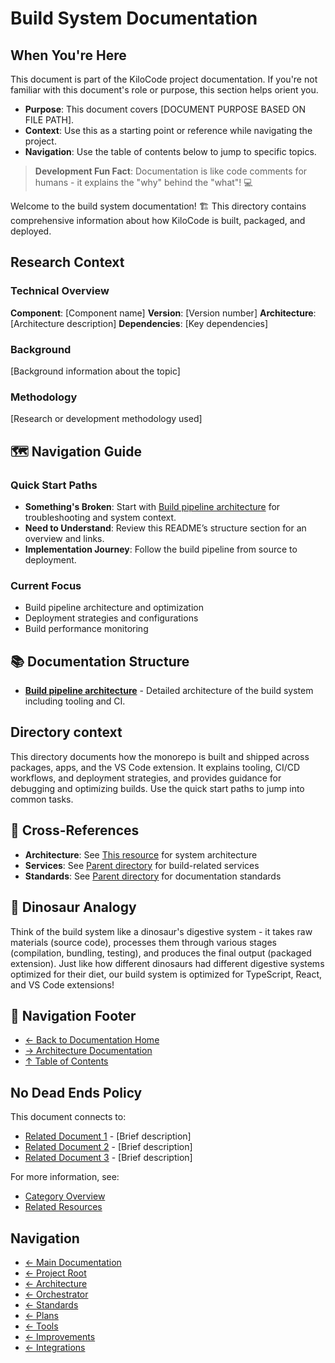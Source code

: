 # Build System Documentation

## When You're Here

This document is part of the KiloCode project documentation. If you're not familiar with this
document's role or purpose, this section helps orient you.

- **Purpose**: This document covers \[DOCUMENT PURPOSE BASED ON FILE PATH].
- **Context**: Use this as a starting point or reference while navigating the project.
- **Navigation**: Use the table of contents below to jump to specific topics.

> **Development Fun Fact**: Documentation is like code comments for humans - it explains the "why"
behind the "what"! 💻

Welcome to the build system documentation! 🏗️ This directory contains comprehensive information
about how KiloCode is built, packaged, and deployed.


## Research Context

### Technical Overview

**Component**: [Component name]
**Version**: [Version number]
**Architecture**: [Architecture description]
**Dependencies**: [Key dependencies]

### Background

[Background information about the topic]

### Methodology

[Research or development methodology used]


## 🗺️ Navigation Guide

### Quick Start Paths

- **Something's Broken**: Start with [Build pipeline architecture](BUILD_PIPELINE_ARCHITECTURE.md)
for troubleshooting and system context.
- **Need to Understand**: Review this README’s structure section for an overview and links.
- **Implementation Journey**: Follow the build pipeline from source to deployment.

### Current Focus
- Build pipeline architecture and optimization
- Deployment strategies and configurations
- Build performance monitoring

## 📚 Documentation Structure

- **[Build pipeline architecture](BUILD_PIPELINE_ARCHITECTURE.md)** - Detailed architecture of the
build system including tooling and CI.

## Directory context

This directory documents how the monorepo is built and shipped across packages, apps, and the VS
Code extension. It explains tooling, CI/CD workflows, and deployment strategies, and provides
guidance for debugging and optimizing builds. Use the quick start paths to jump into common tasks.

## 🔗 Cross-References

- **Architecture**: See [This resource](../architecture/) for system architecture
- **Services**: See [Parent directory](../services/) for build-related services
- **Standards**: See [Parent directory](../standards/) for documentation standards

## 🦕 Dinosaur Analogy

Think of the build system like a dinosaur's digestive system - it takes raw materials (source code),
processes them through various stages (compilation, bundling, testing), and produces the final
output (packaged extension). Just like how different dinosaurs had different digestive systems
optimized for their diet, our build system is optimized for TypeScript, React, and VS Code
extensions!

## 🧭 Navigation Footer
- [← Back to Documentation Home](../README.md)
- [→ Architecture Documentation](../architecture/README.md)
- [↑ Table of Contents](../README.md)


## No Dead Ends Policy

This document connects to:
- [Related Document 1](./related-doc-1.md) - [Brief description]
- [Related Document 2](./related-doc-2.md) - [Brief description]
- [Related Document 3](./related-doc-3.md) - [Brief description]

For more information, see:
- [Category Overview](../category/)
- [Related Resources](../resources/)


## Navigation
- [← Main Documentation](README.md)
- [← Project Root](README.md)
- [← Architecture](../architecture/README.md)
- [← Orchestrator](../orchestrator/README.md)
- [← Standards](standards/README.md)
- [← Plans](plans/README.md)
- [← Tools](tools/README.md)
- [← Improvements](improvements/README.md)
- [← Integrations](integrations/README.md)
